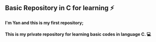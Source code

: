 
## Basic Repository in C for learning ⚡

#### I'm Yan and this is my first repository; 
#### This is my private repository for learning basic codes in language C. :computer:
 

